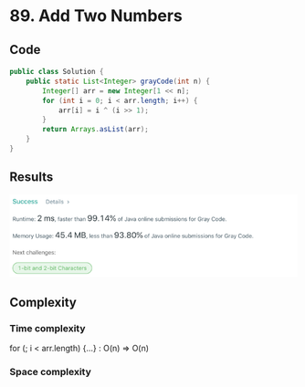 # 89. Add Two Numbers
## Code
```java
public class Solution {
    public static List<Integer> grayCode(int n) {
        Integer[] arr = new Integer[1 << n];
        for (int i = 0; i < arr.length; i++) {
            arr[i] = i ^ (i >> 1);
        }
        return Arrays.asList(arr);
    }
}
```
## Results
![img.png](img.png)
## Complexity
### Time complexity
for (; i < arr.length) {...} : O(n)
=> O(n)
### Space complexity